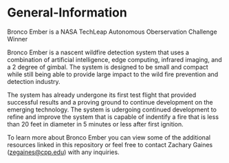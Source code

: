 # General-Information

Bronco Ember is a NASA TechLeap Autonomous Oberservation Challenge Winner

Bronco Ember is a nascent wildfire detection system that uses a combination of artificial intelligence, edge computing, infrared imaging, and a 2 degree of gimbal. The system is designed to be small and compact while still being able to provide large impact to the wild fire prevention and detection industry. 

The system has already undergone its first test flight that provided successful results and a proving ground to continue development on the emerging technology. The system is udergoing continued development to refine and improve the system that is capable of indentify a fire that is less than 20 feet in diameter in 5 minutes or less after first ignition. 

To learn more about Bronco Ember you can view some of the additional resources linked in this repository or feel free to contact Zachary Gaines (zegaines@cpp.edu) with any inquiries. 
